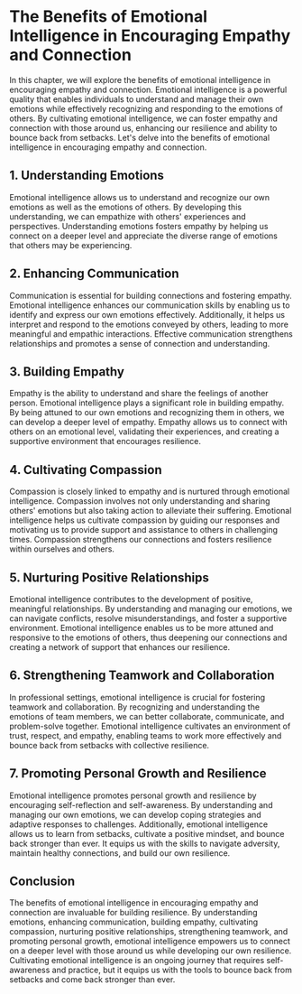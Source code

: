 # The Benefits of Emotional Intelligence in Encouraging Empathy and Connection

In this chapter, we will explore the benefits of emotional intelligence in encouraging empathy and connection. Emotional intelligence is a powerful quality that enables individuals to understand and manage their own emotions while effectively recognizing and responding to the emotions of others. By cultivating emotional intelligence, we can foster empathy and connection with those around us, enhancing our resilience and ability to bounce back from setbacks. Let's delve into the benefits of emotional intelligence in encouraging empathy and connection.

## 1\. Understanding Emotions

Emotional intelligence allows us to understand and recognize our own emotions as well as the emotions of others. By developing this understanding, we can empathize with others' experiences and perspectives. Understanding emotions fosters empathy by helping us connect on a deeper level and appreciate the diverse range of emotions that others may be experiencing.

## 2\. Enhancing Communication

Communication is essential for building connections and fostering empathy. Emotional intelligence enhances our communication skills by enabling us to identify and express our own emotions effectively. Additionally, it helps us interpret and respond to the emotions conveyed by others, leading to more meaningful and empathic interactions. Effective communication strengthens relationships and promotes a sense of connection and understanding.

## 3\. Building Empathy

Empathy is the ability to understand and share the feelings of another person. Emotional intelligence plays a significant role in building empathy. By being attuned to our own emotions and recognizing them in others, we can develop a deeper level of empathy. Empathy allows us to connect with others on an emotional level, validating their experiences, and creating a supportive environment that encourages resilience.

## 4\. Cultivating Compassion

Compassion is closely linked to empathy and is nurtured through emotional intelligence. Compassion involves not only understanding and sharing others' emotions but also taking action to alleviate their suffering. Emotional intelligence helps us cultivate compassion by guiding our responses and motivating us to provide support and assistance to others in challenging times. Compassion strengthens our connections and fosters resilience within ourselves and others.

## 5\. Nurturing Positive Relationships

Emotional intelligence contributes to the development of positive, meaningful relationships. By understanding and managing our emotions, we can navigate conflicts, resolve misunderstandings, and foster a supportive environment. Emotional intelligence enables us to be more attuned and responsive to the emotions of others, thus deepening our connections and creating a network of support that enhances our resilience.

## 6\. Strengthening Teamwork and Collaboration

In professional settings, emotional intelligence is crucial for fostering teamwork and collaboration. By recognizing and understanding the emotions of team members, we can better collaborate, communicate, and problem-solve together. Emotional intelligence cultivates an environment of trust, respect, and empathy, enabling teams to work more effectively and bounce back from setbacks with collective resilience.

## 7\. Promoting Personal Growth and Resilience

Emotional intelligence promotes personal growth and resilience by encouraging self-reflection and self-awareness. By understanding and managing our own emotions, we can develop coping strategies and adaptive responses to challenges. Additionally, emotional intelligence allows us to learn from setbacks, cultivate a positive mindset, and bounce back stronger than ever. It equips us with the skills to navigate adversity, maintain healthy connections, and build our own resilience.

## Conclusion

The benefits of emotional intelligence in encouraging empathy and connection are invaluable for building resilience. By understanding emotions, enhancing communication, building empathy, cultivating compassion, nurturing positive relationships, strengthening teamwork, and promoting personal growth, emotional intelligence empowers us to connect on a deeper level with those around us while developing our own resilience. Cultivating emotional intelligence is an ongoing journey that requires self-awareness and practice, but it equips us with the tools to bounce back from setbacks and come back stronger than ever.
